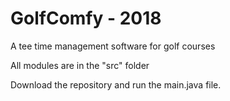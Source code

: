 # GolfComfy - 2018
A tee time management software for golf courses

All modules are in the "src" folder

Download the repository and run the main.java file.

